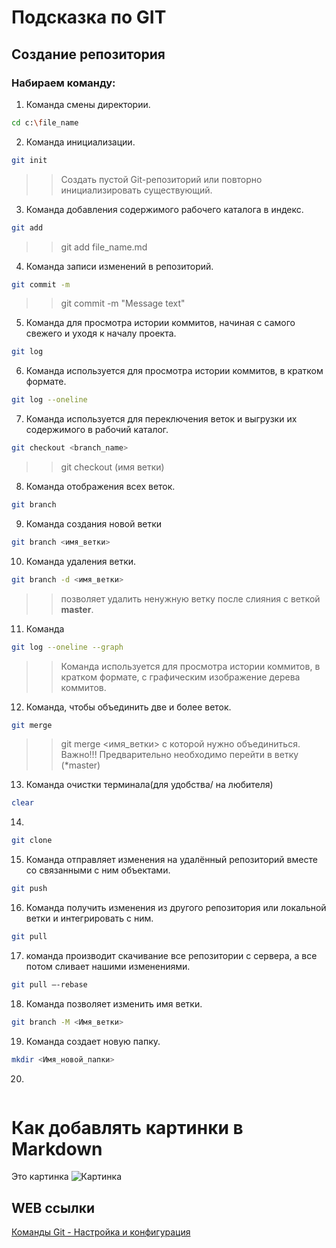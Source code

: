 # Подсказка по GIT

## Создание репозитория

### Набираем команду:

1) Команда смены директории.
```sh
cd c:\file_name
```

2) Команда инициализации.
```sh
git init
```
>>Создать пустой Git-репозиторий или повторно инициализировать существующий.

3) Команда добавления содержимого рабочего каталога в индекс.
```sh
git add
```
>>git add file_name.md

4) Команда записи изменений в репозиторий.
```sh
git commit -m
```
>>git commit -m "Message text"

5) Команда  для просмотра истории коммитов, начиная с самого свежего и уходя к началу проекта.
```sh
git log
```

6) Команда используется для просмотра истории коммитов, в  кратком формате.
```sh
git log --oneline
```

7) Команда используется для переключения веток и выгрузки их содержимого в рабочий каталог.

```sh
git checkout <branch_name>
```
>> git checkout (имя ветки)

8) Команда отображения всех веток.
```sh
git branch
```

9) Команда cоздания новой ветки
```sh
git branch <имя_ветки>
```

10) Команда удаления ветки.
```sh
git branch -d <имя_ветки>
```
>> позволяет удалить ненужную ветку после слияния с веткой **master**.

11) Команда 
```sh
git log --oneline --graph
```
>> Команда используется для просмотра истории коммитов, в  кратком формате, с графическим изображение дерева коммитов.

12) Команда, чтобы объединить две и более веток.
```sh
git merge
```
>>git merge <имя_ветки> с которой нужно объединиться. Важно!!! Предварительно необходимо перейти в ветку (*master)

13) Команда очистки терминала(для удобства/ на любителя)
```sh
clear
```

14) 
```sh
git clone
```

15) Команда отправляет изменения на удалённый репозиторий  вместе со связанными с ним объектами.
```sh
git push 
```

16) Команда получить изменения из другого репозитория или локальной ветки и интегрировать с ним.
```sh
git pull
```

17) команда производит скачивание все репозитории с сервера, а все потом сливает нашими изменениями.
```sh
git pull –-rebase
```

18) Команда позволяет изменить имя ветки.
```sh
git branch -M <Имя_ветки> 
```

19) Команда создает новую папку.
```sh
mkdir <Имя_новой_папки> 
```

20) 
```sh

```

# Как добавлять картинки в Markdown
Это картинка
![Картинка](kartinka2.jpg)

## WEB ссылки
[Команды Git - Настройка и конфигурация](https://git-scm.com "https://git-scm.com/")